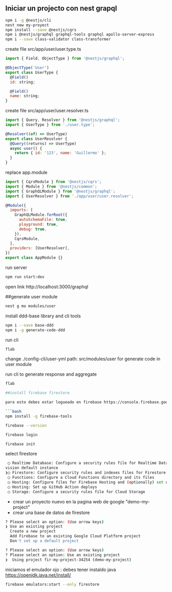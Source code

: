 ## Iniciar un projecto con nest grapql

```bash
npm i -g @nestjs/cli
nest new my-proyect
npm install --save @nestjs/cqrs
npm i @nestjs/graphql graphql-tools graphql apollo-server-express
npm i --save class-validator class-transformer
```

create file src/app/user/user.type.ts
```javascript
import { Field, ObjectType } from '@nestjs/graphql';

@ObjectType('User')
export class UserType {
  @Field()
  id: string;

  @Field()
  name: string;
}

```
create file src/app/user/user.resolver.ts
```javascript
import { Query, Resolver } from '@nestjs/graphql';
import { UserType } from './user.type';

@Resolver((of) => UserType)
export class UserResolver {
  @Query((returns) => UserType)
  async user() {
    return { id: '123', name: 'Guillermo' };
  }
}

```

replace app.module
```javascript
import { CqrsModule } from '@nestjs/cqrs';
import { Module } from '@nestjs/common';
import { GraphQLModule } from '@nestjs/graphql';
import { UserResolver } from './app/user/user.resolver';

@Module({
  imports: [
    GraphQLModule.forRoot({
      autoSchemaFile: true,
      playground: true,
      debug: true,
    }),
    CqrsModule,
  ],
  providers: [UserResolver],
})
export class AppModule {}

```

run server 
```bash
npm run start:dev
```
open link 
http://localhost:3000/graphql

##generate user module
```bash
nest g mo modules/user
```
install ddd-base library and cli tools
```bash
npm i --save base-ddd
npm i -g generate-code-ddd
```

run cli
```bash
flab
```
change ./config-cli/user-yml path: src/modules/user for generate code in user module

run cli to generate response and aggregate
```bash
flab

##install firebase firestore

para esto debes estar logueado en firebase https://console.firebase.google.com/

```bash
npm install -g firebase-tools

firebase --version

firebase login

firebase init
```
select firestore
```bash
 ◯ Realtime Database: Configure a security rules file for Realtime Database and (optionally) pro
vision default instance
❯◯ Firestore: Configure security rules and indexes files for Firestore
 ◯ Functions: Configure a Cloud Functions directory and its files
 ◯ Hosting: Configure files for Firebase Hosting and (optionally) set up GitHub Action deploys
 ◯ Hosting: Set up GitHub Action deploys
 ◯ Storage: Configure a security rules file for Cloud Storage
 ```
 - crear un proyecto nuevo en la pagina web de google "demo-my-project"
 - crear una base de datos de firestore
```bash
? Please select an option: (Use arrow keys)
❯ Use an existing project 
  Create a new project 
  Add Firebase to an existing Google Cloud Platform project 
  Don't set up a default project 
 ```
 ```bash
? Please select an option: (Use arrow keys)
? Please select an option: Use an existing project
❯  Using project fir-my-project-34254 (demo-my-project)
 ```
 iniciamos el emulador
 ojo :  debes tener instaldo java  https://openjdk.java.net/install/
  ```bash
firebase emulators:start --only firestore
 ```